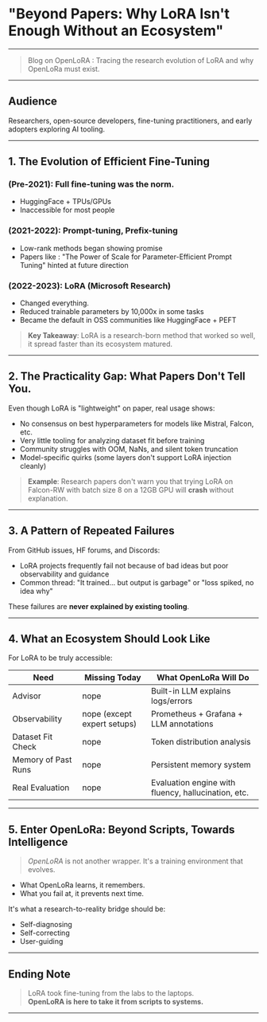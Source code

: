 
# **"Beyond Papers: Why LoRA Isn't Enough Without an Ecosystem"**  

---
> Blog on OpenLoRA : Tracing the research evolution of LoRA and why OpenLoRa must exist.
---

## Audience

Researchers, open-source developers, fine-tuning practitioners, and early adopters exploring AI tooling.

---

## 1. The Evolution of Efficient Fine-Tuning

### (**Pre-2021**): Full fine-tuning was the norm.  
- HuggingFace + TPUs/GPUs  
- Inaccessible for most people  

### (**2021-2022**): Prompt-tuning, Prefix-tuning  
- Low-rank methods began showing promise  
- Papers like : "The Power of Scale for Parameter-Efficient Prompt Tuning" hinted at future direction  

### (**2022-2023**): LoRA (Microsoft Research)  
- Changed everything.  
- Reduced trainable parameters by 10,000x in some tasks  
- Became the default in OSS communities like HuggingFace + PEFT  

> **Key Takeaway**: LoRA is a research-born method that worked so well, it spread faster than its ecosystem matured.

---

## 2. The Practicality Gap: What Papers Don't Tell You.

Even though LoRA is "lightweight" on paper, real usage shows:

- No consensus on best hyperparameters for models like Mistral, Falcon, etc.  
- Very little tooling for analyzing dataset fit before training  
- Community struggles with OOM, NaNs, and silent token truncation  
- Model-specific quirks (some layers don't support LoRA injection cleanly)  

> **Example**: Research papers don't warn you that trying LoRA on Falcon-RW with batch size 8 on a 12GB GPU will **crash** without explanation.

---

## 3. A Pattern of Repeated Failures

From GitHub issues, HF forums, and Discords:

- LoRA projects frequently fail not because of bad ideas but poor observability and guidance  
- Common thread: "It trained... but output is garbage" or "loss spiked, no idea why"

These failures are **never explained by existing tooling**.

---

## 4. What an Ecosystem Should Look Like

For LoRA to be truly accessible:

| Need                  | Missing Today                     | What OpenLoRa Will Do                          |
|-----------------------|-----------------------------------|------------------------------------------------|
| Advisor               | nope                                | Built-in LLM explains logs/errors           |
| Observability         | nope (except expert setups)         | Prometheus + Grafana + LLM annotations      |
| Dataset Fit Check     | nope                                | Token distribution analysis                 |
| Memory of Past Runs   | nope                                | Persistent memory system                    |
| Real Evaluation       | nope                                | Evaluation engine with fluency, hallucination, etc. |

---

## 5. Enter OpenLoRa: Beyond Scripts, Towards Intelligence

> *OpenLoRA* is not another wrapper. It's a training environment that evolves.

- What OpenLoRa learns, it remembers.  
- What you fail at, it prevents next time.  

It's what a research-to-reality bridge should be:  
- Self-diagnosing  
- Self-correcting  
- User-guiding  

---

## Ending Note

> LoRA took fine-tuning from the labs to the laptops.  
**OpenLoRA is here to take it from scripts to systems.**


---
